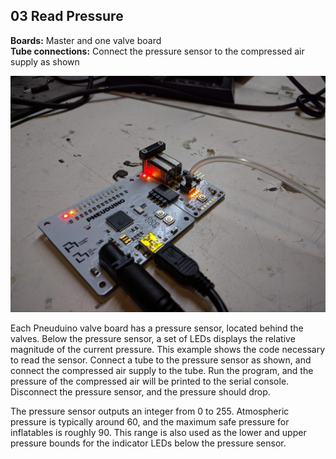 ## 03 Read Pressure
**Boards:** Master and one valve board</br>
**Tube connections:** Connect the pressure sensor to the compressed air supply as shown

 ![](../images/PressureSensor.jpg)

Each Pneuduino valve board has a pressure sensor, located behind the valves. Below the pressure sensor, a set of LEDs displays the relative magnitude of the current pressure. This example shows the code necessary to read the sensor. Connect a tube to the pressure sensor as shown, and connect the compressed air supply to the tube. Run the program, and the pressure of the compressed air will be printed to the serial console. Disconnect the pressure sensor, and the pressure should drop.

The pressure sensor outputs an integer from 0 to 255. Atmospheric pressure is typically around 60, and the maximum safe pressure for inflatables is roughly 90. This range is also used as the lower and upper pressure bounds for the indicator LEDs below the pressure sensor.

